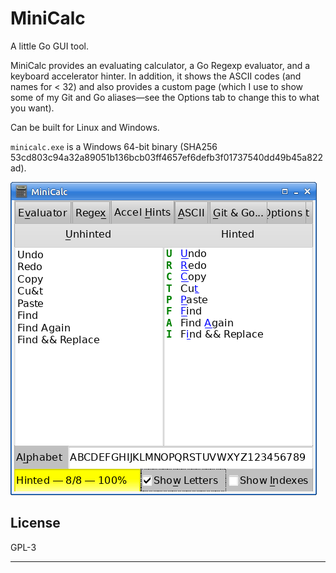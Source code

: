 # MiniCalc

A little Go GUI tool.

MiniCalc provides an evaluating calculator, a Go Regexp evaluator, and a
keyboard accelerator hinter. In addition, it shows the ASCII codes (and
names for < 32) and also provides a custom page (which I use to show some of
my Git and Go aliases—see the Options tab to change this to what you want).

Can be built for Linux and Windows.

`minicalc.exe` is a Windows 64-bit binary
(SHA256 53cd803c94a32a89051b136bcb03ff4657ef6defb3f01737540dd49b45a822ad).

![Screenshot](images/screenshot.png)

## License

GPL-3

---
